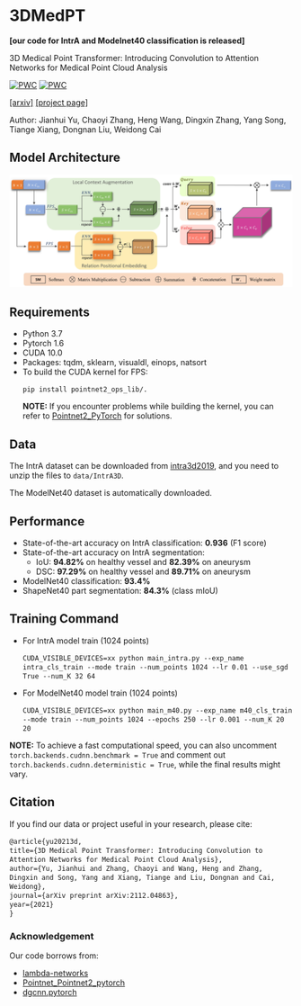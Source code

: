 # 3DMedPT

**\[our code for IntrA and Modelnet40 classification is released]**

3D Medical Point Transformer: Introducing Convolution to Attention Networks for Medical Point Cloud Analysis

[![PWC](https://img.shields.io/endpoint.svg?url=https://paperswithcode.com/badge/3d-medical-point-transformer-introducing/classification-on-intra)](https://paperswithcode.com/sota/classification-on-intra?p=3d-medical-point-transformer-introducing)
[![PWC](https://img.shields.io/endpoint.svg?url=https://paperswithcode.com/badge/3d-medical-point-transformer-introducing/3d-part-segmentation-on-intra)](https://paperswithcode.com/sota/3d-part-segmentation-on-intra?p=3d-medical-point-transformer-introducing)

[[arxiv]](https://arxiv.org/pdf/2112.04863.pdf) [[project page]](https://3dmedpt.github.io/)

Author: Jianhui Yu, Chaoyi Zhang, Heng Wang, Dingxin Zhang, Yang Song, Tiange Xiang, Dongnan Liu, Weidong Cai

## Model Architecture

![model architecture](./images/model_details.jpg)

## Requirements

* Python 3.7
* Pytorch 1.6
* CUDA 10.0
* Packages: tqdm, sklearn, visualdl, einops, natsort
* To build the CUDA kernel for FPS:
    ```
    pip install pointnet2_ops_lib/.  
    ```
  <b>NOTE:</b> If you encounter problems while building the kernel, you can refer to [Pointnet2_PyTorch](https://github.com/erikwijmans/Pointnet2_PyTorch) for solutions.

## Data
The IntrA dataset can be downloaded from [intra3d2019](https://github.com/intra3d2019/IntrA), and you need to unzip the files to ```data/IntrA3D```.

The ModelNet40 dataset is automatically downloaded.

## Performance

* State-of-the-art accuracy on IntrA classification: <b>0.936</b> (F1 score)
* State-of-the-art accuracy on IntrA segmentation: 
  * IoU: <b>94.82%</b> on healthy vessel and <b>82.39%</b> on aneurysm
  * DSC: <b>97.29%</b> on healthy vessel and <b>89.71%</b> on aneurysm
* ModelNet40 classification: <b>93.4%</b>
* ShapeNet40 part segmentation: <b>84.3%</b> (class mIoU)

## Training Command

* For IntrA model train (1024 points)
  ```
  CUDA_VISIBLE_DEVICES=xx python main_intra.py --exp_name intra_cls_train --mode train --num_points 1024 --lr 0.01 --use_sgd True --num_K 32 64
  ```

* For ModelNet40 model train (1024 points)
  ```
  CUDA_VISIBLE_DEVICES=xx python main_m40.py --exp_name m40_cls_train --mode train --num_points 1024 --epochs 250 --lr 0.001 --num_K 20 20
  ```
<b>NOTE:</b> To achieve a fast computational speed, you can also uncomment ```torch.backends.cudnn.benchmark = True``` and comment out ```torch.backends.cudnn.deterministic = True```, while the final results might vary.

## Citation

If you find our data or project useful in your research, please cite:

```
@article{yu20213d,
title={3D Medical Point Transformer: Introducing Convolution to Attention Networks for Medical Point Cloud Analysis},
author={Yu, Jianhui and Zhang, Chaoyi and Wang, Heng and Zhang, Dingxin and Song, Yang and Xiang, Tiange and Liu, Dongnan and Cai, Weidong},
journal={arXiv preprint arXiv:2112.04863},
year={2021}
}
```

### Acknowledgement

Our code borrows from:

* [lambda-networks](https://github.com/lucidrains/lambda-networks)
* [Pointnet_Pointnet2_pytorch](https://github.com/yanx27/Pointnet_Pointnet2_pytorch)
* [dgcnn.pytorch](https://github.com/AnTao97/dgcnn.pytorch)